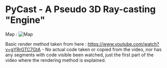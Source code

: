 # PyCast - A Pseudo 3D Ray-casting "Engine"

Map :
![Map](https://i.imgur.com/wzdNiEX.png)
    
Basic render method taken from here : https://www.youtube.com/watch?v=gYRrGTC7GtA - No actual code taken or copied from the video, nor has any segments with code visible been watched, just the first part of the video where the rendering method is explained.
